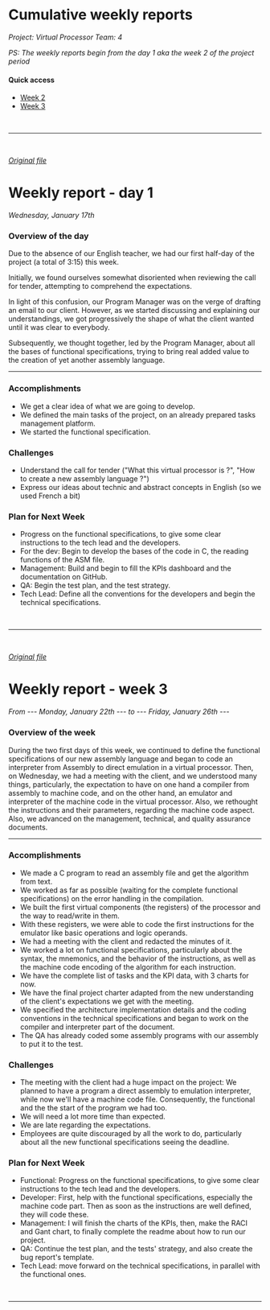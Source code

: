 # Cumulative weekly reports

*Project: Virtual Processor*
*Team: 4*

*PS: The weekly reports begin from the day 1 aka the week 2 of the project period*

#### Quick access

- [Week 2](#weekly-report---day-1)
- [Week 3](#weekly-report---week-3)

<br><hr><br>

[*Original file*](https://github.com/algosup/2023-2024-project-3-virtual-processor-team-4/blob/main/documents/management/weekly_report/week_2__15-01_to_19-01.md)

# Weekly report - day 1

*Wednesday, January 17th*

### Overview of the day

Due to the absence of our English teacher, we had our first half-day of the project (a total of 3:15) this week.

Initially, we found ourselves somewhat disoriented when reviewing the call for tender, attempting to comprehend the expectations.

In light of this confusion, our Program Manager was on the verge of drafting an email to our client. However, as we started discussing and explaining our understandings, we got progressively the shape of what the client wanted until it was clear to everybody.

Subsequently, we thought together, led by the Program Manager, about all the bases of functional specifications, trying to bring real added value to the creation of yet another assembly language.

<hr>


### Accomplishments

- We get a clear idea of what we are going to develop.
- We defined the main tasks of the project, on an already prepared tasks management platform.
- We started the functional specification.

### Challenges

   - Understand the call for tender ("What this virtual processor is ?",  "How to create a new assembly language ?")
   - Express our ideas about technic and abstract concepts in English (so we used French a bit)

### Plan for Next Week

- Progress on the functional specifications, to give some clear instructions to the tech lead and the developers.
- For the dev: Begin to develop the bases of the code in C, the reading functions of the ASM file.
- Management: Build and begin to fill the KPIs dashboard and the documentation on GitHub.
- QA: Begin the test plan, and the test strategy.
- Tech Lead: Define all the conventions for the developers and begin the technical specifications.

<br><hr><br>



[*Original file*](https://github.com/algosup/2023-2024-project-3-virtual-processor-team-4/blob/main/documents/management/weekly_report/week_3__22-01_to_26-01.md)

# Weekly report - week 3

*From --- Monday, January 22th ---  to  --- Friday, January 26th ---*

### Overview of the week

During the two first days of this week, we continued to define the functional specifications of our new assembly language and began to code an interpreter from Assembly to direct emulation in a virtual processor. Then, on Wednesday, we had a meeting with the client, and we understood many things, particularly, the expectation to have on one hand a compiler from assembly to machine code, and on the other hand, an emulator and interpreter of the machine code in the virtual processor. Also, we rethought the instructions and their parameters, regarding the machine code aspect. Also, we advanced on the management, technical, and quality assurance documents.

<hr>


### Accomplishments

- We made a C program to read an assembly file and get the algorithm from text.
- We worked as far as possible (waiting for the complete functional specifications) on the error handling in the compilation.
- We built the first virtual components (the registers) of the processor and the way to read/write in them.
- With these registers, we were able to code the first instructions for the emulator like basic operations and logic operands.
- We had a meeting with the client and redacted the minutes of it.
- We worked a lot on functional specifications, particularly about the syntax, the mnemonics, and the behavior of the instructions, as well as the machine code encoding of the algorithm for each instruction.
- We have the complete list of tasks and the KPI data, with 3 charts for now.
- We have the final project charter adapted from the new understanding of the client's expectations we get with the meeting.
- We specified the architecture implementation details and the coding conventions in the technical specifications and began to work on the compiler and interpreter part of the document. 
- The QA has already coded some assembly programs with our assembly to put it to the test.

### Challenges

   - The meeting with the client had a huge impact on the project: We planned to have a program a direct assembly to emulation interpreter, while now we'll have a machine code file. Consequently, the functional and the the start of the program we had too.
   - We will need a lot more time than expected.
   - We are late regarding the expectations.
   - Employees are quite discouraged by all the work to do, particularly about all the new functional specifications seeing the deadline.

### Plan for Next Week

- Functional: Progress on the functional specifications, to give some clear instructions to the tech lead and the developers.
- Developer: First, help with the functional specifications, especially the machine code part. Then as soon as the instructions are well defined, they will code these.
- Management: I will finish the charts of the KPIs, then, make the RACI and Gant chart, to finally complete the readme about how to run our project.
- QA: Continue the test plan, and the tests' strategy, and also create the bug report's template.
- Tech Lead: move forward on the technical specifications, in parallel with the functional ones.

<br><hr><br>
